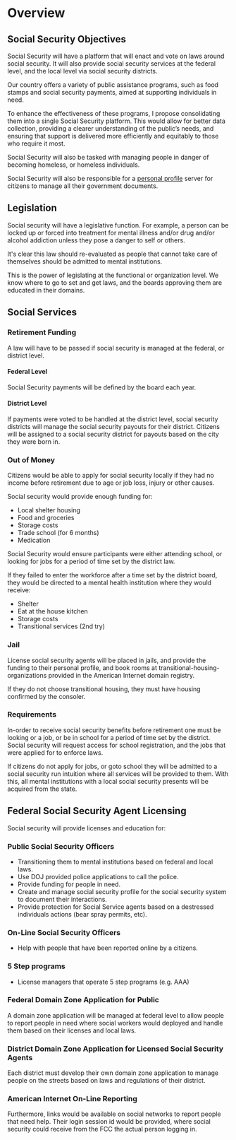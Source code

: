 # Overview

## Social Security Objectives

Social Security will have a platform that will enact and vote on laws around social security. It will also provide social security services at the federal level, and the local level via social security districts.

Our country offers a variety of public assistance programs, such as food stamps and social security payments, aimed at supporting individuals in need.

To enhance the effectiveness of these programs, I propose consolidating them into a single Social Security platform. This would allow for better data collection, providing a clearer understanding of the public’s needs, and ensuring that support is delivered more efficiently and equitably to those who require it most.

Social Security will also be tasked with managing people in danger of becoming homeless, or homeless individuals.

Social Security will also be responsible for a [personal profile](./personal-profile/) server for citizens to manage all their government documents.

## Legislation

Social security will have a legislative function. For example, a person can be locked up or forced into treatment for mental illness and/or drug and/or alcohol addiction unless they pose a danger to self or others.

It's clear this law should re-evaluated as people that cannot take care of themselves should be admitted to mental institutions.

This is the power of legislating at the functional or organization level. We know where to go to set and get laws, and the boards approving them are educated in their domains.

## Social Services

### Retirement Funding

A law will have to be passed if social security is managed at the federal, or district level.

#### Federal Level

Social Security payments will be defined by the board each year.

#### District Level

If payments were voted to be handled at the district level, social security districts will manage the social security payouts for their district. Citizens will be assigned to a social security district for payouts based on the city they were born in.

### Out of Money

Citizens would be able to apply for social security locally if they had no income before retirement due to age or job loss, injury or other causes.

Social security would provide enough funding for:

- Local shelter housing
- Food and groceries
- Storage costs
- Trade school (for 6 months)
- Medication

Social Security would ensure participants were either attending school, or looking for jobs for a period of time set by the district law.

If they failed to enter the workforce after a time set by the district board, they would be directed to a mental health institution where they would receive:

- Shelter
- Eat at the house kitchen
- Storage costs
- Transitional services (2nd try)

### Jail

License social security agents will be placed in jails, and provide the funding to their personal profile, and book rooms at transitional-housing-organizations provided in the American Internet domain registry.

If they do not choose transitional housing, they must have housing confirmed by the consoler.

### Requirements

In-order to receive social security benefits before retirement one must be looking or a job, or be in school for a period of time set by the district. Social security will request access for school registration, and the jobs that were applied for to enforce laws.

If citizens do not apply for jobs, or goto school they will be admitted to a social security run intuition where all services will be provided to them. With this, all mental institutions with a local social security presents will be acquired from the state.

## Federal Social Security Agent Licensing

Social security will provide licenses and education for:

### Public Social Security Officers

- Transitioning them to mental institutions based on federal and local laws.
- Use DOJ provided police applications to call the police.
- Provide funding for people in need.
- Create and manage social security profile for the social security system to document their interactions.
- Provide protection for Social Service agents based on a destressed individuals actions (bear spray permits, etc).

### On-Line Social Security Officers

- Help with people that have been reported online by a citizens.

### 5 Step programs

- License managers that operate 5 step programs (e.g. AAA)

### Federal Domain Zone Application for Public

A domain zone application will be managed at federal level to allow people to report people in need where social workers would deployed and handle them based on their licenses and local laws.

### District Domain Zone Application for Licensed Social Security Agents

Each district must develop their own domain zone application to manage people on the streets based on laws and regulations of their district.

### American Internet On-Line Reporting

Furthermore, links would be available on social networks to report people that need help. Their login session id would be provided, where social security could receive from the FCC the actual person logging in.
